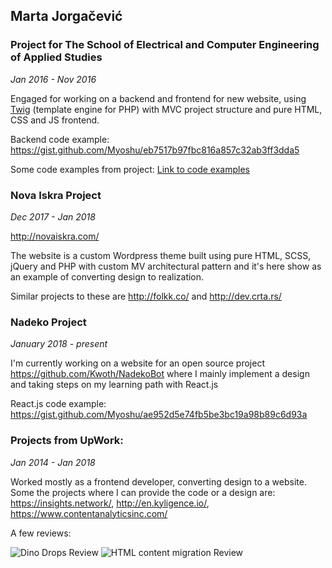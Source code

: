 ## Marta Jorgačević

### Project for The School of Electrical and Computer Engineering of Applied Studies

*Jan 2016 - Nov 2016*

Engaged for working on a backend and frontend for new website, using [Twig](https://twig.symfony.com/) (template engine for PHP) with MVC project structure and pure HTML, CSS and JS frontend.

Backend code example:
https://gist.github.com/Myoshu/eb7517b97fbc816a857c32ab3ff3dda5

Some code examples from project:
[Link to code examples](https://www.dropbox.com/sh/ah6vcud6sv9jwyw/AAALHFql5UH4pO3aeddKkHnAa?dl=1)


### Nova Iskra Project

*Dec 2017 - Jan 2018*

http://novaiskra.com/

The website is a custom Wordpress theme built using pure HTML, SCSS, jQuery and PHP with custom MV architectural pattern and it's here show as an example of converting design to realization.

Similar projects to these are http://folkk.co/ and http://dev.crta.rs/


### Nadeko Project

*January 2018 - present*

I'm currently working on a website for an open source project https://github.com/Kwoth/NadekoBot where I mainly implement a design and taking steps on my learning path with React.js

React.js code example:
https://gist.github.com/Myoshu/ae952d5e74fb5be3bc19a98b89c6d93a


### Projects from UpWork:

*Jan 2014 - Jan 2018*

Worked mostly as a frontend developer, converting design to a website. Some the projects where I can provide the code or a design are:
https://insights.network/, http://en.kyligence.io/, https://www.contentanalyticsinc.com/

A few reviews:

![Dino Drops Review](https://i.imgur.com/19a25FK.png)
![HTML content migration Review](https://i.imgur.com/v0d8XJ4.png)

